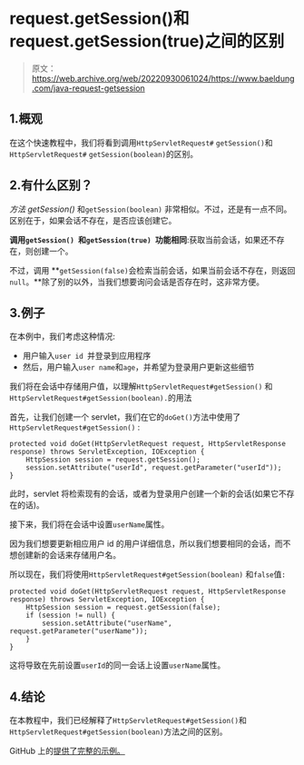 # request.getSession()和 request.getSession(true)之间的区别

> 原文：<https://web.archive.org/web/20220930061024/https://www.baeldung.com/java-request-getsession>

## 1.概观

在这个快速教程中，我们将看到调用`HttpServletRequest#` `getSession()`和`HttpServletRequest#` `getSession(boolean)`的区别。

## 2.有什么区别？

*方法 getSession()* 和`getSession(boolean)` 非常相似。不过，还是有一点不同。区别在于，如果会话不存在，是否应该创建它。

**调用`getSession() `和`getSession(true) `功能相同**:获取当前会话，如果还不存在，则创建一个。

不过，调用 **`getSession(false)`会检索当前会话，如果当前会话不存在，则返回`null`。**除了别的以外，当我们想要询问会话是否存在时，这非常方便。

## 3.例子

在本例中，我们考虑这种情况:

*   用户输入`user id `并登录到应用程序
*   然后，用户输入`user name`和`age`，并希望为登录用户更新这些细节

我们将在会话中存储用户值，以理解`HttpServletRequest#getSession()` 和`HttpServletRequest#getSession(boolean).`的用法

首先，让我们创建一个 servlet，我们在它的`doGet()`方法中使用了`HttpServletRequest#getSession()` :

```
protected void doGet(HttpServletRequest request, HttpServletResponse response) throws ServletException, IOException {
    HttpSession session = request.getSession();
    session.setAttribute("userId", request.getParameter("userId"));
} 
```

此时，servlet 将检索现有的会话，或者为登录用户创建一个新的会话(如果它不存在的话)。

接下来，我们将在会话中设置`userName`属性。

因为我们想要更新相应用户 id 的用户详细信息，所以我们想要相同的会话，而不想创建新的会话来存储用户名。

所以现在，我们将使用`HttpServletRequest#getSession(boolean)` 和`false`值`:`

```
protected void doGet(HttpServletRequest request, HttpServletResponse response) throws ServletException, IOException {
    HttpSession session = request.getSession(false);
    if (session != null) {
        session.setAttribute("userName", request.getParameter("userName"));
    }
}
```

这将导致在先前设置`userId`的同一会话上设置`userName`属性。

## 4.结论

在本教程中，我们已经解释了`HttpServletRequest#getSession()`和`HttpServletRequest#getSession(boolean)`方法之间的区别。

GitHub 上的[提供了完整的示例。](https://web.archive.org/web/20221116132054/https://github.com/eugenp/tutorials/tree/master/web-modules/javax-servlets)